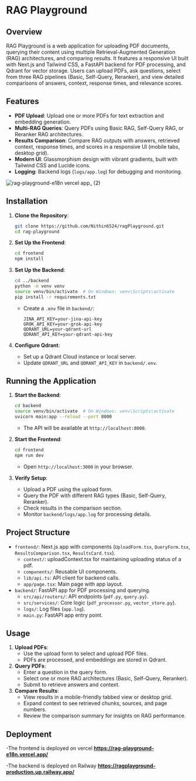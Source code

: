 # RAG Playground

## Overview

RAG Playground is a web application for uploading PDF documents, querying their content using multiple Retrieval-Augmented Generation (RAG) architectures, and comparing results. It features a responsive UI built with Next.js and Tailwind CSS, a FastAPI backend for PDF processing, and Qdrant for vector storage. Users can upload PDFs, ask questions, select from three RAG pipelines (Basic, Self-Query, Reranker), and view detailed comparisons of answers, context, response times, and relevance scores.

## Features

- **PDF Upload**: Upload one or more PDFs for text extraction and embedding generation.
- **Multi-RAG Queries**: Query PDFs using Basic RAG, Self-Query RAG, or Reranker RAG architectures.
- **Results Comparison**: Compare RAG outputs with answers, retrieved context, response times, and scores in a responsive UI (mobile tabs, desktop grid).
- **Modern UI**: Glassmorphism design with vibrant gradients, built with Tailwind CSS and Lucide icons.
- **Logging**: Backend logs (`logs/app.log`) for debugging and monitoring.

![rag-playground-e18n vercel app_ (2)](https://github.com/user-attachments/assets/c46cde97-78a0-4b5c-a9b0-d4bc5a6ef63e)


## Installation

1. **Clone the Repository**:
   ```bash
   git clone https://github.com/Nithin6524/ragPlayground.git
   cd rag-playground
   ```

2. **Set Up the Frontend**:
   ```bash
   cd frontend
   npm install
   ```


3. **Set Up the Backend**:
   ```bash
   cd ../backend
   python -m venv venv
   source venv/bin/activate  # On Windows: venv\Scripts\activate
   pip install -r requirements.txt
   ```
   - Create a `.env` file in `backend/`:
     ```
     JINA_API_KEY=your-jina-api-key
     GROK_API_KEY=your-grok-api-key
     QDRANT_URL=your-qdrant-url
     QDRANT_API_KEY=your-qdrant-api-key
     ```

4. **Configure Qdrant**:
   - Set up a Qdrant Cloud instance or local server.
   - Update `QDRANT_URL` and `QDRANT_API_KEY` in `backend/.env`.

## Running the Application

1. **Start the Backend**:
   ```bash
   cd backend
   source venv/bin/activate  # On Windows: venv\Scripts\activate
   uvicorn main:app --reload --port 8000
   ```
   - The API will be available at `http://localhost:8000`.

2. **Start the Frontend**:
   ```bash
   cd frontend
   npm run dev
   ```
   - Open `http://localhost:3000` in your browser.

3. **Verify Setup**:
   - Upload a PDF using the upload form.
   - Query the PDF with different RAG types (Basic, Self-Query, Reranker).
   - Check results in the comparison section.
   - Monitor `backend/logs/app.log` for processing details.

## Project Structure

- `frontend/`: Next.js app with components (`UploadForm.tsx`, `QueryForm.tsx`, `ResultsComparison.tsx`, `ResultsCard.tsx`).
  - `context/`: uploadContext.tsx for maintaining uploading status of a pdf.
  - `components/`: Reusable UI components.
  - `lib/api.ts`: API client for backend calls.
  - `app/page.tsx`: Main page with app layout.
- `backend/`: FastAPI app for PDF processing and querying.
  - `src/api/routers/`: API endpoints (`pdf.py`, `query.py`).
  - `src/services/`: Core logic (`pdf_processor.py`, `vector_store.py`).
  - `logs/`: Log files (`app.log`).
  - `main.py`: FastAPI app entry point.


## Usage

1. **Upload PDFs**:
   - Use the upload form to select and upload PDF files.
   - PDFs are processed, and embeddings are stored in Qdrant.
2. **Query PDFs**:
   - Enter a question in the query form.
   - Select one or more RAG architectures (Basic, Self-Query, Reranker).
   - Submit to retrieve answers and context.
3. **Compare Results**:
   - View results in a mobile-friendly tabbed view or desktop grid.
   - Expand context to see retrieved chunks, sources, and page numbers.
   - Review the comparison summary for insights on RAG performance.


## Deployment

-The frontend is deployed on vercel
  **https://rag-playground-e18n.vercel.app/**

-The backend is deployed on Railway
  **https://ragplayground-production.up.railway.app/**
